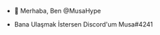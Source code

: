 - 👋 Merhaba, Ben @MusaHype

- Bana Ulaşmak İstersen Discord'um
Musa#4241


<!---
MusaHype/MusaHype is a ✨ special ✨ repository because its `README.md` (this file) appears on your GitHub profile.
You can click the Preview link to take a look at your changes.
--->
